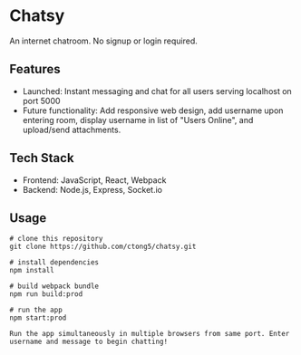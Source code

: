 # Chatsy
An internet chatroom. No signup or login required.

## Features
* Launched: Instant messaging and chat for all users serving localhost on port 5000  
* Future functionality: Add responsive web design, add username upon entering room, display username in list of "Users Online", and upload/send attachments.


## Tech Stack
* Frontend: JavaScript, React, Webpack
* Backend: Node.js, Express, Socket.io

## Usage

```
# clone this repository
git clone https://github.com/ctong5/chatsy.git

# install dependencies
npm install

# build webpack bundle
npm run build:prod

# run the app
npm start:prod

Run the app simultaneously in multiple browsers from same port. Enter username and message to begin chatting!
```
